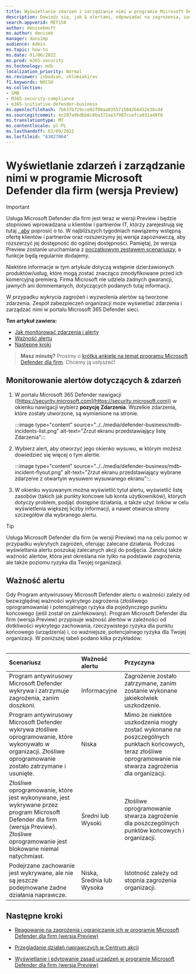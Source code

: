 ```yaml
---
title: Wyświetlanie zdarzeń i zarządzanie nimi w programie Microsoft Defender dla firm (wersja Preview)
description: Dowiedz się, jak & alertami, odpowiadać na zagrożenia, zarządzać urządzeniami i przeglądać działania naprawcze
search.appverid: MET150
author: denisebmsft
ms.author: deniseb
manager: dansimp
audience: Admin
ms.topic: how-to
ms.date: 01/06/2022
ms.prod: m365-security
ms.technology: mdb
localization_priority: Normal
ms.reviewer: inbadian, shlomiakirav
f1.keywords: NOCSH
ms.collection:
- SMB
- M365-security-compliance
- m365-initiative-defender-business
ms.openlocfilehash: 7b637b729cce02f00aa035571504266452e3bcd4
ms.sourcegitcommit: 4c207a9bdbb6c8ba372ae37907ccefca031a49f8
ms.translationtype: MT
ms.contentlocale: pl-PL
ms.lasthandoff: 02/09/2022
ms.locfileid: "63027064"
---
```

# <a name="view-and-manage-incidents-in-microsoft-defender-for-business-preview"></a>Wyświetlanie zdarzeń i zarządzanie nimi w programie Microsoft Defender dla firm (wersja Preview)

> [!IMPORTANT]
> Usługa Microsoft Defender dla firm jest teraz w wersji Preview i będzie stopniowo wprowadzana u klientów i partnerów IT, którzy zarejestrują się tutaj [, aby](https://aka.ms/mdb-preview) poprosić o to. W najbliższych tygodniach nawiązemy wstępną ofertę klientów i partnerów oraz rozszerzymy jej wersja zapoznawczą, aby rozszerzyć jej dostępność do ogólnej dostępności. Pamiętaj, że wersja Preview zostanie uruchamiana z [początkowym zestawem scenariuszy](mdb-tutorials.md#try-these-preview-scenarios), a funkcje będą regularnie dodajemy.
> 
> Niektóre informacje w tym artykule dotyczą wstępnie dzierżawionych produktów/usług, które mogą zostać znacząco zmodyfikowane przed ich komercyjną premierą. Firma Microsoft nie udziela żadnych gwarancji, jawnych ani domniemanych, dotyczących podanych tutaj informacji. 

W przypadku wykrycia zagrożeń i wyzwolenia alertów są tworzone zdarzenia. Zespół zabezpieczeń organizacji może wyświetlać zdarzenia i zarządzać nimi w portalu Microsoft 365 Defender sieci.

**Ten artykuł zawiera:**

- [Jak monitorować zdarzenia i alerty](#monitor-your-incidents--alerts)
- [Ważność alertu](#alert-severity)
- [Następne kroki](#next-steps)

>
> **Masz minutę?**
> Prosimy o <a href="https://microsoft.qualtrics.com/jfe/form/SV_0JPjTPHGEWTQr4y" target="_blank">krótką ankietę na temat programu Microsoft Defender dla firm</a>. Chcemy ją usłyszeć!
>

## <a name="monitor-your-incidents--alerts"></a>Monitorowanie alertów dotyczących & zdarzeń

1. W portalu Microsoft 365 Defender nawigacji ([https://security.microsoft.com](https://security.microsoft.com)) w okienku nawigacji wybierz **pozycję Zdarzenia**. Wszelkie zdarzenia, które zostały utworzone, są wymienione na stronie.

   :::image type="content" source="../../media/defender-business/mdb-incidents-list.png" alt-text="Zrzut ekranu przedstawiający listę Zdarzenia":::

2. Wybierz alert, aby otworzyć jego okienko wysuwu, w którym możesz dowiedzieć się więcej o tym alertie. 

   :::image type="content" source="../../media/defender-business/mdb-incident-flyout.png" alt-text="Zrzut ekranu przedstawiający wybrane zdarzenie z otwartym wysuwem wysuwanego ekranu":::

3. W okienku wysuwanym można wyświetlić tytuł alertu, wyświetlić listę zasobów (takich jak punkty końcowe lub konta użytkowników), których dotyczy problem, podjąć dostępne działania, a także użyć linków w celu wyświetlenia większej liczby informacji, a nawet otwarcia strony szczegółów dla wybranego alertu. 

> [!TIP]
> Usługa Microsoft Defender dla firm (w wersji Preview) ma na celu pomoc w przypadku wykrytych zagrożeń, oferując zalecane działania. Podczas wyświetlania alertu poszukaj zalecanych akcji do podjęcia. Zanotuj także ważność alertów, która jest określana nie tylko na podstawie zagrożenia, ale także poziomu ryzyka dla Twojej organizacji. 

## <a name="alert-severity"></a>Ważność alertu

Gdy Program antywirusowy Microsoft Defender alertu o ważności zależy od bezwzględnej ważności wykrytego zagrożenia (złośliwego oprogramowania) i potencjalnego ryzyka dla pojedynczego punktu końcowego (jeśli został on zainfekowany).
Program Microsoft Defender dla firm (wersja Preview) przypisuje ważność alertów w zależności od dotkliwości wykrytego zachowania, rzeczywistego ryzyka dla punktu końcowego (urządzenia) i, co ważniejsze, potencjalnego ryzyka dla Twojej organizacji. W poniższej tabeli podano kilka przykładów: <br/><br/>

| Scenariusz | Ważność alertu | Przyczyna |
|:---|:---|:---|
| Program antywirusowy Microsoft Defender wykrywa i zatrzymuje zagrożenia, zanim doszkoni. | Informacyjne | Zagrożenie zostało zatrzymane, zanim zostanie wykonane jakiekolwiek uszkodzenie. |
| Program antywirusowy Microsoft Defender wykrywa złośliwe oprogramowanie, które wykonywało w organizacji. Złośliwe oprogramowanie zostało zatrzymane i usunięte. | Niska | Mimo że niektóre uszkodzenia mogły zostać wykonane na poszczególnych punktach końcowych, teraz złośliwe oprogramowanie nie stwarza zagrożenia dla organizacji. |
| Złośliwe oprogramowanie, które jest wykonywane, jest wykrywane przez program Microsoft Defender dla firm (wersja Preview). Złośliwe oprogramowanie jest blokowane niemal natychmiast. | Średni lub Wysoki | Złośliwe oprogramowanie stwarza zagrożenie dla poszczególnych punktów końcowych i organizacji. |
| Podejrzane zachowanie jest wykrywane, ale nie są jeszcze podejmowane żadne działania naprawcze. | Niska, Średnia lub Wysoka | Istotność zależy od stopnia zagrożenia organizacji. |

## <a name="next-steps"></a>Następne kroki

- [Reagowanie na zagrożenia i ograniczanie ich w programie Microsoft Defender dla firm (wersja Preview)](mdb-respond-mitigate-threats.md)

- [Przeglądanie działań naprawczych w Centrum akcji](mdb-review-remediation-actions.md)

- [Wyświetlanie i edytowanie zasad urządzeń w programie Microsoft Defender dla firm (wersja Preview)](mdb-view-edit-policies.md)